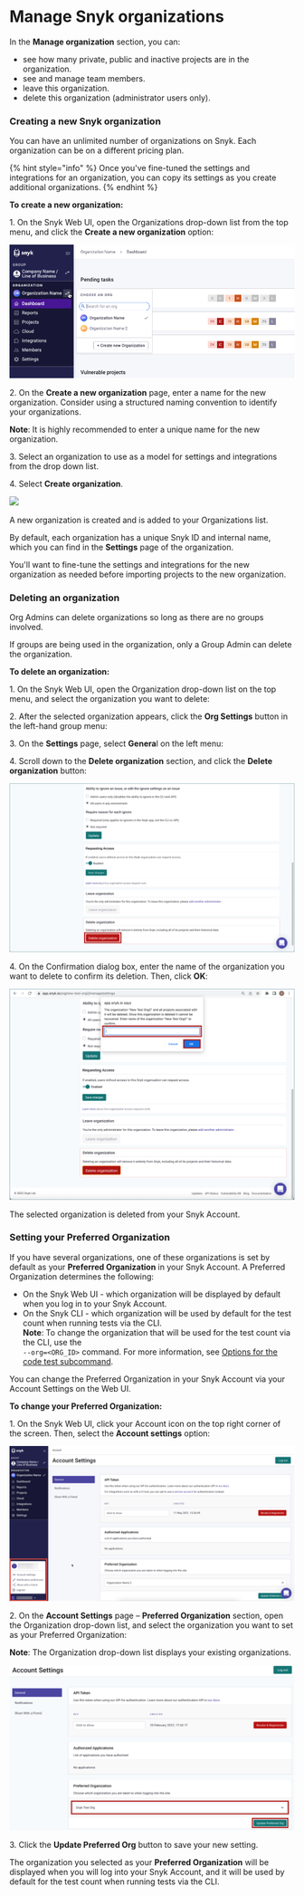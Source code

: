 # Manage Snyk organizations

In the **Manage organization** section, you can:

* see how many private, public and inactive projects are in the organization.
* see and manage team members.
* leave this organization.
* delete this organization (administrator users only).

### Creating a new Snyk organization

You can have an unlimited number of organizations on Snyk. Each organization can be on a different pricing plan.

{% hint style="info" %}
Once you've fine-tuned the settings and integrations for an organization, you can copy its settings as you create additional organizations.
{% endhint %}

**To create a new organization:**

1\. On the Snyk Web UI, open the Organizations drop-down list from the top menu, and click the **Create a new organization** option:

![](../../../.gitbook/assets/snyk-org-switcher.png)

2\. On the **Create a new organization** page, enter a name for the new organization. Consider using a structured naming convention to identify your organizations.

**Note**: It is highly recommended to enter a unique name for the new organization.

3\. Select an organization to use as a model for settings and integrations from the drop down list.

4\. Select **Create organization**.

![](../../../.gitbook/assets/2022-06-27\_17-28-16.png)

A new organization is created and is added to your Organizations list.

By default, each organization has a unique Snyk ID and internal name, which you can find in the **Settings** page of the organization.

You'll want to fine-tune the settings and integrations for the new organization as needed before importing projects to the new organization.

### Deleting an organization

Org Admins can delete organizations so long as there are no groups involved.

If groups are being used in the organization, only a Group Admin can delete the organization.

**To delete an organization:**

1\. On the Snyk Web UI, open the Organization drop-down list on the top menu, and select the organization you want to delete:

2\. After the selected organization appears, click the **Org Settings** button in the left-hand group menu:

3\. On the **Settings** page, select **Genera**l on the left menu:

4\. Scroll down to the **Delete organization** section, and click the **Delete organization** button:

![](<../../../.gitbook/assets/Org Settings - Delete organization.png>)

4\. On the Confirmation dialog box, enter the name of the organization you want to delete to confirm its deletion. Then, click **OK**:

![](<../../../.gitbook/assets/Org Settings - Delete organization - Confirmation.png>)

The selected organization is deleted from your Snyk Account.

### Setting your Preferred Organization

If you have several organizations, one of these organizations is set by default as your **Preferred Organization** in your Snyk Account. A Preferred Organization determines the following:

* On the Snyk Web UI - which organization will be displayed by default when you log in to your Snyk Account.
* On the Snyk CLI - which organization will be used by default for the test count when running tests via the CLI.\
  **Note**: To change the organization that will be used for the test count via the CLI, use the\
  `--org=<ORG_ID>` command. For more information, see [Options for the code test subcommand](https://docs.snyk.io/snyk-cli/commands/code).

You can change the Preferred Organization in your Snyk Account via your Account Settings on the Web UI.

**To change your Preferred Organization:**

1\. On the Snyk Web UI, click your Account icon on the top right corner of the screen. Then, select the **Account settings** option:

![](../../../.gitbook/assets/snyk-account-settings.png)

2\. On the **Account Settings** page – **Preferred Organization** section, open the Organization drop-down list, and select the organization you want to set as your Preferred Organization:

**Note**: The Organization drop-down list displays your existing organizations.

![](<../../../.gitbook/assets/image (280).png>)

3\. Click the **Update Preferred Org** button to save your new setting.

The organization you selected as your **Preferred Organization** will be displayed when you will log into your Snyk Account, and it will be used by default for the test count when running tests via the CLI.
